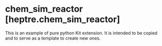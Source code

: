 # chem_sim_reactor [heptre.chem_sim_reactor]

This is an example of pure python Kit extension. It is intended to be copied and to serve as a template to create new ones.
